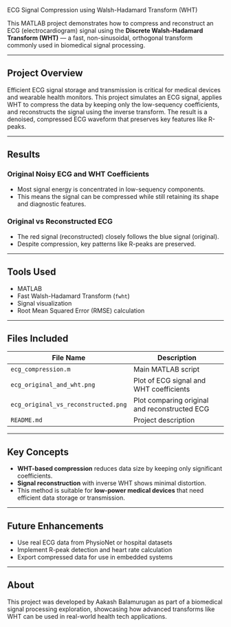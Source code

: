 ECG Signal Compression using Walsh-Hadamard Transform (WHT)

This MATLAB project demonstrates how to compress and reconstruct an ECG (electrocardiogram) signal using the **Discrete Walsh-Hadamard Transform (WHT)** — a fast, non-sinusoidal, orthogonal transform commonly used in biomedical signal processing.

---

##  Project Overview

Efficient ECG signal storage and transmission is critical for medical devices and wearable health monitors. This project simulates an ECG signal, applies WHT to compress the data by keeping only the low-sequency coefficients, and reconstructs the signal using the inverse transform. The result is a denoised, compressed ECG waveform that preserves key features like R-peaks.

---

##  Results

### Original Noisy ECG and WHT Coefficients


- Most signal energy is concentrated in low-sequency components.
- This means the signal can be compressed while still retaining its shape and diagnostic features.

### Original vs Reconstructed ECG


- The red signal (reconstructed) closely follows the blue signal (original).
- Despite compression, key patterns like R-peaks are preserved.

---

##  Tools Used

- MATLAB
- Fast Walsh-Hadamard Transform (`fwht`)
- Signal visualization
- Root Mean Squared Error (RMSE) calculation

---

##  Files Included

| File Name                          | Description                                      |
|-----------------------------------|--------------------------------------------------|
| `ecg_compression.m`               | Main MATLAB script                               |
| `ecg_original_and_wht.png`        | Plot of ECG signal and WHT coefficients          |
| `ecg_original_vs_reconstructed.png`| Plot comparing original and reconstructed ECG   |
| `README.md`                       | Project description                              |

---

##  Key Concepts

- **WHT-based compression** reduces data size by keeping only significant coefficients.
- **Signal reconstruction** with inverse WHT shows minimal distortion.
- This method is suitable for **low-power medical devices** that need efficient data storage or transmission.

---

##  Future Enhancements

- Use real ECG data from PhysioNet or hospital datasets
- Implement R-peak detection and heart rate calculation
- Export compressed data for use in embedded systems

---

## About

This project was developed by Aakash Balamurugan as part of a biomedical signal processing exploration, showcasing how advanced transforms like WHT can be used in real-world health tech applications.
